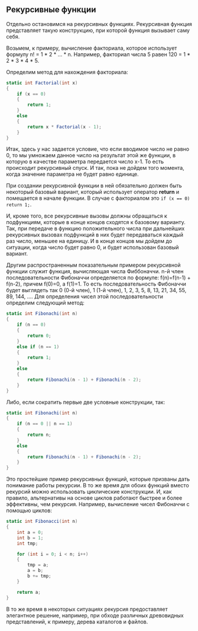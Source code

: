 ## Рекурсивные функции

Отдельно остановимся на рекурсивных функциях. Рекурсивная функция представляет такую конструкцию, при которой функция вызывает саму себя.

Возьмем, к примеру, вычисление факториала, которое использует формулу n! = 1 * 2 * … * n. Например, факториал числа 5 равен 120 = 1 * 2 * 3 * 4 * 5.

Определим метод для нахождения факториала:

```cs
static int Factorial(int x)
{
    if (x == 0)
    {
        return 1;
    }
    else
    {
        return x * Factorial(x - 1);
    }
}
```

Итак, здесь у нас задается условие, что если вводимое число не равно 0, то мы умножаем данное число на результат этой же 
функции, в которую в качестве параметра передается число x-1. То есть происходит рекурсивный спуск. И так, пока не дойдем того момента, когда значение параметра не будет 
равно единице.

При создании рекурсивной функции в ней обязательно должен быть некоторый базовый вариант, который использует оператор **return** и помещается в начале функции. 
В случае с факториалом это `if (x == 0) return 1;`.

И, кроме того, все рекурсивные вызовы должны обращаться к подфункциям, которые в конце концов сходятся к базовому варианту. Так, при передаче в функцию положительного числа при 
дальнейших рекурсивных вызовах подфункций в них будет передаваться каждый раз число, меньшее на единицу. И в конце концов мы дойдем до ситуации, когда 
число будет равно 0, и будет использован базовый вариант.

Другим распространенным показательным примером рекурсивной функции служит функция, вычисляющая числа Фиббоначчи. 
n-й член последовательности Фибоначчи определяется по формуле: f(n)=f(n-1) + f(n-2), причем f(0)=0, а f(1)=1. То есть последовательность Фибоначчи 
будет выглядеть так 0 (0-й член), 1 (1-й член), 1, 2, 3, 5, 8, 13, 21, 34, 55, 89, 144, .... Для определения чисел этой последовательности определим следующий метод:

```cs
static int Fibonachi(int n)
{
    if (n == 0)
    {
        return 0;
    }
    else if (n == 1)
    {
        return 1;
    }
    else
    {
        return Fibonachi(n - 1) + Fibonachi(n - 2);
    }
}
```

Либо, если сократить первые две условные конструкции, так:

```cs
static int Fibonachi(int n)
{
	if (n == 0 || n == 1)
	{
		return n;
	}
	else
	{
		return Fibonachi(n - 1) + Fibonachi(n - 2);
	}
}
```

Это простейшие пример рекурсивных функций, которые призваны дать понимание работы рекурсии. В то же время для обоих функций вместо рекурсий можно использовать циклические конструкции. 
И, как правило, альтернативы на основе циклов работают быстрее и более эффективны, чем рекурсия. Например, вычисление чисел Фибоначчи с помощью циклов:

```cs
static int Fibonacci(int n)
{
	int a = 0;
	int b = 1;
	int tmp;

	for (int i = 0; i < n; i++)
	{
		tmp = a;
		a = b;
		b += tmp;
	}

	return a;
}
```

В то же время в некоторых ситуациях рекурсия предоставляет элегантное решение, например, при обходе различных древовидных представлений, к примеру, дерева каталогов и файлов.

